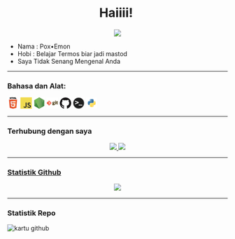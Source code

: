 <h1 align="center">Haiiii! <img src="https://user-images.githubusercontent.com/1303154/88677602-1635ba80-d120-11ea-84d8-d263ba5fc3c0.gif" width="39px" alt=""><br></h1>
<p align="center">
<img align="center" height="auto" src="https://raw.githubusercontent.com/FANGANS/Poxe-Mon/main/Pox.jpg"/>

<p align="center">

- Nama  : Pox•Emon
- Hobi    : Belajar Termos biar jadi mastod 
- Saya Tidak Senang Mengenal Anda

------

### Bahasa dan Alat:

<img align="kanan" alt="HTML5" width="26px" src="https://raw.githubusercontent.com/github/explore/80688e429a7d4ef2fca1e82350fe8e3517d3494d/topics/html/html.png" /> <img align="kanan" alt="JavaScript" width="26px" src="https://raw.githubusercontent.com/github/explore/80688e429a7d4ef2fca1e82350fe8e3517d3494d/topics/javascript/javascript.png" /> <img align="kanan" alt="Node.js" width="26px" src="https://raw.githubusercontent.com/github/explore/80688e429a7d4ef2fca1e82350fe8e3517d3494d/topics/nodejs/nodejs.png" /> <img align="kanan" alt="Git" width="26px" src="https://raw.githubusercontent.com/github/explore/80688e429a7d4ef2fca1e82350fe8e3517d3494d/topics/git/git.png" /> <img align="kanan" alt="GitHub" width="26px" src="https://raw.githubusercontent.com/github/explore/78df643247d429f6cc873026c0622819ad797942/topics/github/github.png" /> <img align="kanan" alt="Terminal" width="26px" src="https://raw.githubusercontent.com/github/explore/80688e429a7d4ef2fca1e82350fe8e3517d3494d/topics/terminal/terminal.png" /> <img align="kanan" alt="Python" width="26px" src="https://raw.githubusercontent.com/github/explore/80688e429a7d4ef2fca1e82350fe8e3517d3494d/topics/python/python.png" />
<br />

------

### Terhubung dengan saya 
<p align="center">
  <a href="https://youtube.com/"><img src="https://img.shields.io/badge/Youtube-E4405F?style=for-the-badge&logo=youtube&logoColor =white"/> 
  <a href="https://wa.me/6287830940996"><img src="https://img.shields.io/badge/WhatsApp-25D366?style=for-the-badge&logo=whatsapp&logoColor=white" / >

------

### Statistik Github 

<p align="center"><a href="https://github.com/FANGANS"><img src="https://github-readme-stats.vercel.app/api?username=FANGANS&show_icons=true&theme =radikal"></a></p>

------    
 
### Statistik Repo 

![kartu github](https://github-readme-stats.vercel.app/api/pin/?username=FANGANS&repo=FANGANS&theme=dark)
